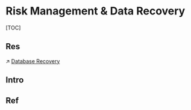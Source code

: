 # Risk Management & Data Recovery

[TOC]



## Res
↗ [Database Recovery](../⚜️%20Database%20System%20Design/📌%20DBMS%20Design/Physical%20Database%20Design/Transaction%20Management/Database%20Recovery/Database%20Recovery.md)



## Intro


## Ref

